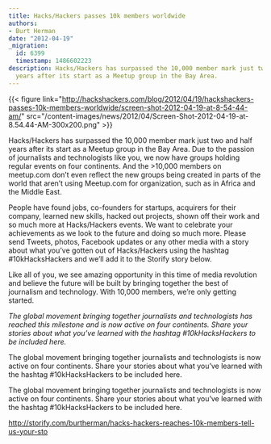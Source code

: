 ```yaml
---
title: Hacks/Hackers passes 10k members worldwide
authors:
- Burt Herman
date: "2012-04-19"
_migration:
  id: 6399
  timestamp: 1486602223
description: Hacks/Hackers has surpassed the 10,000 member mark just two and half
  years after its start as a Meetup group in the Bay Area.
---
```


{{< figure link="http://hackshackers.com/blog/2012/04/19/hackshackers-passes-10k-members-worldwide/screen-shot-2012-04-19-at-8-54-44-am/" src="/content-images/news/2012/04/Screen-Shot-2012-04-19-at-8.54.44-AM-300x200.png" >}}

Hacks/Hackers has surpassed the 10,000 member mark just two and half years after its start as a Meetup group in the Bay Area. Due to the passion of journalists and technologists like you, we now have groups holding regular events on four continents. And the >10,000 members on meetup.com don&#8217;t even reflect the new groups being created in parts of the world that aren&#8217;t using Meetup.com for organization, such as in Africa and the Middle East.

People have found jobs, co-founders for startups, acquirers for their company, learned new skills, hacked out projects, shown off their work and so much more at Hacks/Hackers events. We want to celebrate your achievements as we look to the future and doing so much more. Please send Tweets, photos, Facebook updates or any other media with a story about what you&#8217;ve gotten out of Hacks/Hackers using the hashtag #10kHacksHackers and we&#8217;ll add it to the Storify story below.

Like all of you, we see amazing opportunity in this time of media revolution and believe the future will be built by bringing together the best of journalism and technology. With 10,000 members, we&#8217;re only getting started.

_The global movement bringing together journalists and technologists has reached this milestone and is now active on four continents. Share your stories about what you&#8217;ve learned with the hashtag #10kHacksHackers to be included here._

The global movement bringing together journalists and technologists is now active on four continents. Share your stories about what you&#8217;ve learned with the hashtag #10kHacksHackers to be included here.

The global movement bringing together journalists and technologists is now active on four continents. Share your stories about what you&#8217;ve learned with the hashtag #10kHacksHackers to be included here.

http://storify.com/burtherman/hacks-hackers-reaches-10k-members-tell-us-your-sto
